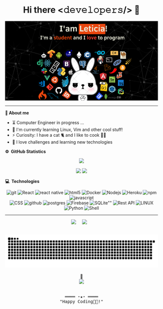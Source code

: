 <div align="center">
  <h1> Hi there <𝚍𝚎𝚟𝚎𝚕𝚘𝚙𝚎𝚛𝚜/> 👋 </h1>
</div>

<p align="center">
  <img src="Assets/background.png" justify-content="center" width="850px">
</p>

---

<b> 🤔 About me</b>
<br/>

- ⏳️ Computer Engineer in progress ...
- 🌱 I'm currently learning Linux, Vim and other cool stuff!
- ⚡ Curiosity: I have a cat 🐈️ and I like to cook 👩‍🍳️
- 💌️ I love challenges and learning new technologies

<b>:gear: &nbsp;GitHub Statistics</b>
  <br/>
  <p align="center">
    <img height="137px" src="https://github-readme-streak-stats.herokuapp.com/?user=leticiacb1&hide_border=true&theme=dark" />
  </p>
    <p align="center">
      <img height="137px" src="https://github-readme-stats.vercel.app/api?username=leticiacb1&hide_title=true&hide_border=true&show_icons=true&include_all_commits=true&count_private=true&line_height=21&theme=dark" /> <img height="137px" src="https://github-readme-stats.vercel.app/api/top-langs/?username=leticiacb1&hide=html&hide_title=true&hide_border=true&layout=compact&langs_count=8&theme=dark" />
</p>

<b>:computer: &nbsp;Technologies</b>
<br/>

<div align="center" >
  <img alt="git" src="https://img.shields.io/badge/-Git-F05032?style=for-the-badge&logo=git&logoColor=white" />
  <img alt="React" src="https://img.shields.io/badge/-React-45b8d8?style=for-the-badge&logo=react&logoColor=white" />
  <img alt="react native" src="https://img.shields.io/badge/react_native%20-%2320232a.svg?&style=for-the-badge&logo=react&logoColor=%2361DAFB" />
  <img alt="html5" src="https://img.shields.io/badge/-HTML5-E34F26?style=for-the-badge&logo=html5&logoColor=white" />
  <img alt="Docker" src="https://img.shields.io/badge/-Docker-46a2f1?style=for-the-badge&logo=docker&logoColor=white" />
  <img alt="Nodejs" src="https://img.shields.io/badge/-Nodejs-43853d?style=for-the-badge&logo=Node.js&logoColor=white" />
  <img alt="Heroku" src="https://img.shields.io/badge/-Heroku-430098?style=for-the-badge&logo=heroku&logoColor=white" />
  <img alt="npm" src="https://img.shields.io/badge/-NPM-CB3837?style=for-the-badge&logo=npm&logoColor=white" />
  <img alt="javascript" src="https://img.shields.io/badge/JAVASCRIPT-323330.svg?&style=for-the-badge&logo=javascript&logoColor=%23F7DF1E" />
</div>

<div align="center" >
  <img alt="CSS" src="https://img.shields.io/badge/CSS3-%231572B6.svg?&style=for-the-badge&logo=css3&logoColor=white" />
  <img alt="github" src="https://img.shields.io/badge/GITHUB-%23121011.svg?&style=for-the-badge&logo=github&logoColor=white" />
  <img alt="postgres" src="https://img.shields.io/badge/POSTGRES-%23316192.svg?&style=for-the-badge&logo=postgresql&logoColor=white" />
  <img alt="Firebase" src="https://img.shields.io/badge/FIREBASE-FFCA28.svg?&style=for-the-badge&logo=firebase&logoColor=black" />
  <img alt=SQLite"" src="https://img.shields.io/badge/SQLITE-003B57.svg?&style=for-the-badge&logo=sqlite&logoColor=white" />
  <img alt="Rest API" src="https://img.shields.io/badge/REST-02569B.svg?&style=for-the-badge&logo=rest&logoColor=white" />
  <img alt="LINUX" src="https://img.shields.io/badge/LINUX-FCC624?style=for-the-badge&logo=linux&logoColor=black" />
  <img alt="Python" src="https://img.shields.io/badge/PYTHON-3776AB.svg?&style=for-the-badge&logo=python&logoColor=white" />
  <img alt="Shell" src="https://img.shields.io/badge/shell_script%20-%23121011.svg?&style=for-the-badge&logo=gnu-bash&logoColor=white" />
</div>

---

<p align="center"> 
  <a href="mailto:leticiacoelho110@gmail.com?subject=Olá%20Leticia"><img src="https://img.shields.io/badge/gmail-%23D14836.svg?&style=for-the-badge&logo=gmail&logoColor=white" /></a>&nbsp;&nbsp;&nbsp;&nbsp;
  <a href="https://www.linkedin.com/in/leticia-co%C3%AAlho-844056212/"><img src="https://img.shields.io/badge/linkedin-%230077B5.svg?&style=for-the-badge&logo=linkedin&logoColor=white" /></a>&nbsp;&nbsp;&nbsp;&nbsp;
</p>

<br/>

<div align="center" background="None">
<img alt="contribuitions" src="https://github.com/arthus05/arthus05/blob/output/github-contribution-grid-snake.svg" />
</div>

<br/>

<div align="center">
  👀️ 
  <br/>
  <img src="https://komarev.com/ghpvc/?username=leticiacb1&style=for-the-badge">
</div>
            
<!-- Footer -->
<br>

<samp>
    <p align="center">
        ════ ⋆★⋆ ════
        <br>
        "Happy Coding👨‍💻!"
    </p>
</samp>


